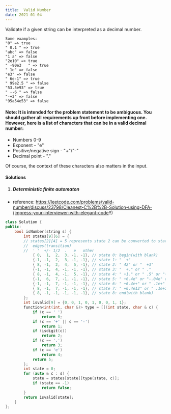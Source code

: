 ```yaml
---
title:  Valid Number
date: 2021-01-04
---
```

Validate if a given string can be interpreted as a decimal number.

```
Some examples:
"0" => true
" 0.1 " => true
"abc" => false
"1 a" => false
"2e10" => true
" -90e3   " => true
" 1e" => false
"e3" => false
" 6e-1" => true
" 99e2.5 " => false
"53.5e93" => true
" --6 " => false
"-+3" => false
"95a54e53" => false
```

#### Note: It is intended for the problem statement to be ambiguous. You should gather all requirements up front before implementing one. However, here is a list of characters that can be in a valid decimal number:

-    Numbers 0-9
-    Exponent - "e"
-    Positive/negative sign - "+"/"-"
-    Decimal point - "."

Of course, the context of these characters also matters in the input.


#### Solutions

1. ##### Deterministic finite automaton

- reference: https://leetcode.com/problems/valid-number/discuss/23798/Cleanest-C%2B%2B-Solution-using-DFA-(impress-your-interviewer-with-elegant-code!!)

```cpp
class Solution {
public:
    bool isNumber(string s) {
        int states[9][6] = {
        // states[2][4] = 5 represents state 2 can be converted to state 5 when meets type 4 (e). ie: 42.1 -> 42.1e
        //  edges(transition)
        //  ' '  +/- 1/2  .   e   other
            { 0,  1,  2,  3, -1, -1}, // state 0: begin(with blank)
            {-1, -1,  2,  3, -1, -1}, // state 1: "  +"
            { 8, -1,  2,  4,  5, -1}, // state 2: " 42" or "  +3"                 valid end
            {-1, -1,  4, -1, -1, -1}, // state 3: "  +." or " ."       
            { 8, -1,  4, -1,  5, -1}, // state 4: " +1." or " .5" or "+.4"        valid end
            {-1,  6,  7, -1, -1, -1}, // state 5: " +6.4e" or "-.04e" or "  5e"
            {-1, -1,  7, -1, -1, -1}, // state 6: " +6.4e+" or " .1e+" or "  4e+"
            { 8, -1,  7, -1, -1, -1}, // state 7: " +6.4e12" or " .1e+2"          valid end
            { 8, -1, -1, -1, -1, -1}, // state 8: end(with blank)
        };
        int isvalid[9] = {0, 0, 1, 0, 1, 0, 0, 1, 1};
        function<int(int, char &)> type = [](int state, char & c) {
            if (c == ' ')
                return 0;
            if (c == '+' || c == '-')
                return 1;
            if (isdigit(c))
                return 2;
            if (c == '.')
                return 3;
            if (c == 'e')
                return 4;
            return 5;
        };
        int state = 0;
        for (auto & c : s) {
            state = states[state][type(state, c)];
            if (state == -1)
                return false;
        }
        return isvalid[state];
    }
};
```